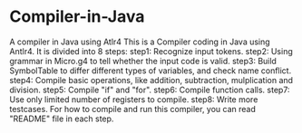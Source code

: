 # Compiler-in-Java
A compiler in Java using Atlr4
This is a Compiler coding in Java using Antlr4.
It is divided into 8 steps:
step1: Recognize input tokens.
step2: Using grammar in Micro.g4 to tell whether the input code is valid.
step3: Build SymbolTable to differ different types of variables, and check name conflict.
step4: Compile basic operations, like addition, subtraction, mulplication and division.
step5: Compile "if" and "for".
step6: Compile function calls.
step7: Use only limited number of registers to compile.
step8: Write more testcases.
For how to compile and run this compiler, you can read "README" file in each step.
